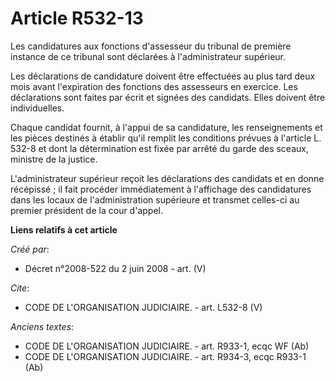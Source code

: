 # Article R532-13

Les candidatures aux fonctions d'assesseur du tribunal de première instance de ce tribunal sont déclarées à l'administrateur
supérieur.

Les déclarations de candidature doivent être effectuées au plus tard deux mois avant l'expiration des fonctions des
assesseurs en exercice. Les déclarations sont faites par écrit et signées des candidats. Elles doivent être individuelles.

Chaque candidat fournit, à l'appui de sa candidature, les renseignements et les pièces destinés à établir qu'il remplit les
conditions prévues à l'article L. 532-8 et dont la détermination est fixée par arrêté du garde des sceaux, ministre de la
justice.

L'administrateur supérieur reçoit les déclarations des candidats et en donne récépissé ; il fait procéder immédiatement à
l'affichage des candidatures dans les locaux de l'administration supérieure et transmet celles-ci au premier président de la
cour d'appel.

**Liens relatifs à cet article**

_Créé par_:

  - Décret n°2008-522 du 2 juin 2008 - art. (V)

_Cite_:

  - CODE DE L'ORGANISATION JUDICIAIRE. - art. L532-8 (V)

_Anciens textes_:

  - CODE DE L'ORGANISATION JUDICIAIRE. - art. R933-1, ecqc WF (Ab)
  - CODE DE L'ORGANISATION JUDICIAIRE. - art. R934-3, ecqc  R933-1 (Ab)
